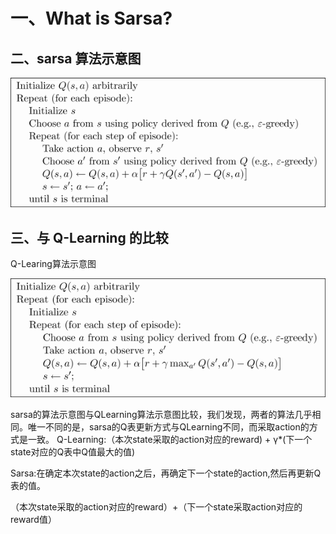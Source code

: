 # 一、What is Sarsa?


## 二、sarsa 算法示意图
![](https://github.com/BillLeeCHN/MachineLearning/blob/Sarsa/Reinforcement%20Learning/Methods/Sarsa/pics/sarsa.png?raw=true)

## 三、与 Q-Learning 的比较
Q-Learing算法示意图


![](https://github.com/BillLeeCHN/MachineLearning/blob/master/Reinforcement%20Learning/Methods/QLearning/pics/QLearning.png?raw=true)



sarsa的算法示意图与QLearning算法示意图比较，我们发现，两者的算法几乎相同。唯一不同的是，sarsa的Q表更新方式与QLearning不同，而采取action的方式是一致。
Q-Learning:（本次state采取的action对应的reward) + γ*(下一个state对应的Q表中Q值最大的值)

Sarsa:在确定本次state的action之后，再确定下一个state的action,然后再更新Q表的值。

（本次state采取的action对应的reward）+（下一个state采取action对应的reward值）


